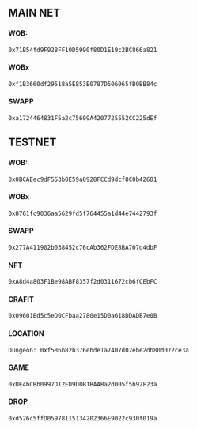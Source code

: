## MAIN NET

#### WOB:
```shell
0x71B54fd9F928FF10D5990f80D1E19c2BC866a821
```
#### WOBx
```shell
0xf1B3660df29518a5E853E0787D506065fB0BB84c
```

#### SWAPP
```shell
0xa1724464831F5a2c75609A4207725552CC225dEf
```

## TESTNET

#### WOB:
```shell
0x0BCAEec9dF553b0E59a0928FCCd9dcf8C0b42601
```
#### WOBx
```shell
0x8761fc9036aa5629fd5f764455a1d44e7442793f
```

#### SWAPP
```shell
0x277A411902b038452c76cAb362FDE8BA707d4dbF
```

#### NFT
```shell
0xA8d4a803F1Be98ABF8357f2d0311672cb6fCEbFC
```

#### CRAFIT
```shell
0x09601Ed5c5eD0CFbaa2780e15D0a618DDADB7e0B
```

#### LOCATION
```shell
Dungeon: 0xf586b82b376ebde1a7407d02ebe2db80d072ce3a
```
#### GAME
```shell
0xDE4bCBb0997D12ED9D0B1BAABa2d005f5b92F23a
```

#### DROP
```shell
0xd526c5ffD05978115134202366E9022c930f019a
```
